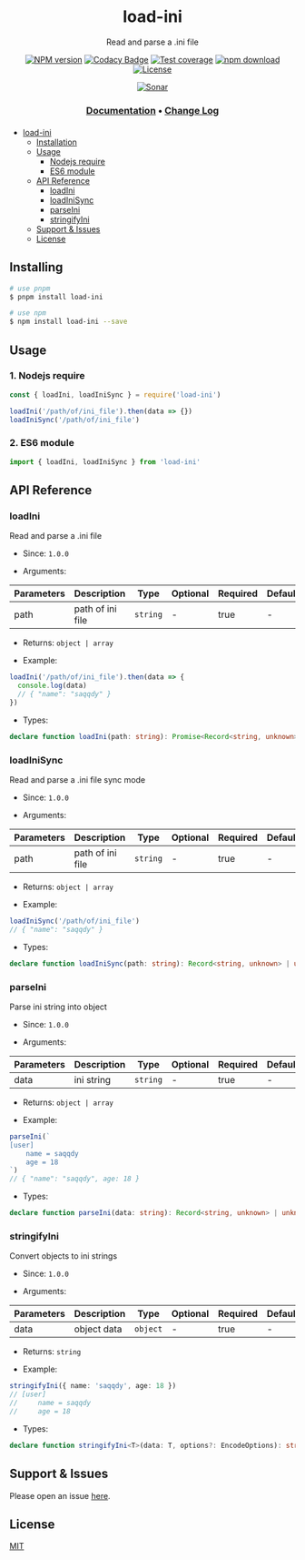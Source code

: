 <div style="text-align: center;" align="center">

# load-ini

Read and parse a .ini file

[![NPM version][npm-image]][npm-url]
[![Codacy Badge][codacy-image]][codacy-url]
[![Test coverage][codecov-image]][codecov-url]
[![npm download][download-image]][download-url]
[![License][license-image]][license-url]

[![Sonar][sonar-image]][sonar-url]

</div>

<div style="text-align: center; margin-bottom: 20px;" align="center">

### **[Documentation](https://www.saqqdy.com/load-ini)** • **[Change Log](./CHANGELOG.md)**

</div>

- [load-ini](#load-ini)
  - [Installation](#installation)
  - [Usage](#usage)
    - [Nodejs require](#nodejs-require)
    - [ES6 module](#es6-module)
  - [API Reference](#api-reference)
    - [loadIni](#loadini)
    - [loadIniSync](#loadinisync)
    - [parseIni](#parseini)
    - [stringifyIni](#stringifyini)
  - [Support & Issues](#support--issues)
  - [License](#license)

## Installing

```bash
# use pnpm
$ pnpm install load-ini

# use npm
$ npm install load-ini --save
```

## Usage

### 1. Nodejs require

```js
const { loadIni, loadIniSync } = require('load-ini')

loadIni('/path/of/ini_file').then(data => {})
loadIniSync('/path/of/ini_file')
```

### 2. ES6 module

```js
import { loadIni, loadIniSync } from 'load-ini'
```

## API Reference

### loadIni

Read and parse a .ini file

- Since: `1.0.0`

- Arguments:

| Parameters | Description      | Type     | Optional | Required | Default |
| ---------- | ---------------- | -------- | -------- | -------- | ------- |
| path       | path of ini file | `string` | -        | true     | -       |

- Returns: `object | array`

- Example:

```ts
loadIni('/path/of/ini_file').then(data => {
  console.log(data)
  // { "name": "saqqdy" }
})
```

- Types:

```ts
declare function loadIni(path: string): Promise<Record<string, unknown> | unknown[]>
```

### loadIniSync

Read and parse a .ini file sync mode

- Since: `1.0.0`

- Arguments:

| Parameters | Description      | Type     | Optional | Required | Default |
| ---------- | ---------------- | -------- | -------- | -------- | ------- |
| path       | path of ini file | `string` | -        | true     | -       |

- Returns: `object | array`

- Example:

```ts
loadIniSync('/path/of/ini_file')
// { "name": "saqqdy" }
```

- Types:

```ts
declare function loadIniSync(path: string): Record<string, unknown> | unknown[]
```

### parseIni

Parse ini string into object

- Since: `1.0.0`

- Arguments:

| Parameters | Description | Type     | Optional | Required | Default |
| ---------- | ----------- | -------- | -------- | -------- | ------- |
| data       | ini string  | `string` | -        | true     | -       |

- Returns: `object | array`

- Example:

```ts
parseIni(`
[user]
    name = saqqdy
    age = 18
`)
// { "name": "saqqdy", age: 18 }
```

- Types:

```ts
declare function parseIni(data: string): Record<string, unknown> | unknown[]
```

### stringifyIni

Convert objects to ini strings

- Since: `1.0.0`

- Arguments:

| Parameters | Description | Type     | Optional | Required | Default |
| ---------- | ----------- | -------- | -------- | -------- | ------- |
| data       | object data | `object` | -        | true     | -       |

- Returns: `string`

- Example:

```ts
stringifyIni({ name: 'saqqdy', age: 18 })
// [user]
//     name = saqqdy
//     age = 18
```

- Types:

```ts
declare function stringifyIni<T>(data: T, options?: EncodeOptions): string
```

## Support & Issues

Please open an issue [here](https://github.com/saqqdy/load-ini/issues).

## License

[MIT](LICENSE)

[npm-image]: https://img.shields.io/npm/v/load-ini.svg?style=flat-square
[npm-url]: https://npmjs.org/package/load-ini
[codacy-image]: https://app.codacy.com/project/badge/Grade/f70d4880e4ad4f40aa970eb9ee9d0696
[codacy-url]: https://www.codacy.com/gh/saqqdy/load-ini/dashboard?utm_source=github.com&utm_medium=referral&utm_content=saqqdy/load-ini&utm_campaign=Badge_Grade
[codecov-image]: https://img.shields.io/codecov/c/github/saqqdy/load-ini.svg?style=flat-square
[codecov-url]: https://codecov.io/github/saqqdy/load-ini?branch=master
[download-image]: https://img.shields.io/npm/dm/load-ini.svg?style=flat-square
[download-url]: https://npmjs.org/package/load-ini
[license-image]: https://img.shields.io/badge/License-MIT-blue.svg
[license-url]: LICENSE
[sonar-image]: https://sonarcloud.io/api/project_badges/quality_gate?project=saqqdy_load-ini
[sonar-url]: https://sonarcloud.io/dashboard?id=saqqdy_load-ini
